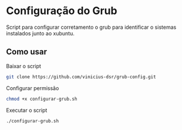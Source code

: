 # Configuração do Grub

Script para configurar corretamento o grub para identificar o sistemas instalados junto ao xubuntu.

## Como usar


Baixar o script
```bash
git clone https://github.com/vinicius-dsr/grub-config.git
```

Configurar permissão
```bash
chmod +x configurar-grub.sh
```

Executar o script
```bash
./configurar-grub.sh
```

